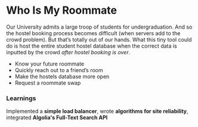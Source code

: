 # Who Is My Roommate

Our University admits a large troop of students for undergraduation. And so the hostel booking process becomes difficult (when servers add to the crowd problem). But that’s totally out of our hands. What this tiny tool could do is host the entire student hostel database when the correct data is inputted by the crowd _after hostel booking is over_.

- Know your future roommate
- Quickly reach out to a friend’s room
- Make the hostels database more open
- Request a roommate swap

### Learnings

Implemented a **simple load balancer**, wrote **algorithms for site reliability**, integrated **Algolia's Full-Text Search API**

